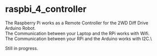 # raspbi_4_controller

The Raspberry Pi works as a Remote Controller for the 2WD Diff Drive Arduino Robot.\
The Communication between your Laptop and the RPi works with Wifi.\
The Communication between your RPi and the Arduino works with I2C.\

Still in progress.
